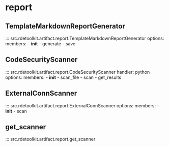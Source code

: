 # report

## TemplateMarkdownReportGenerator

::: src.rdetoolkit.artifact.report.TemplateMarkdownReportGenerator
    options:
        members:
            - __init__
            - generate
            - save

## CodeSecurityScanner

::: src.rdetoolkit.artifact.report.CodeSecurityScanner
    handler: python
    options:
        members:
            - __init__
            - scan_file
            - scan
            - get_results

## ExternalConnScanner

::: src.rdetoolkit.artifact.report.ExternalConnScanner
    options:
        members:
            - __init__
            - scan

## get_scanner

::: src.rdetoolkit.artifact.report.get_scanner
